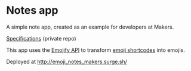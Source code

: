 # Notes app

A simple note app, created as an example for developers at Makers.

[Specifications](https://github.com/makersacademy/course/blob/master/further_javascript/notes_app_user_stories.md) (private repo)

This app uses the [Emojify API](https://makers-emojify.herokuapp.com/) to transform [emoji shortcodes](webfx.com/tools/emoji-cheat-sheet/) into emojis.

Deployed at http://emoji_notes_makers.surge.sh/